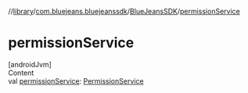 //[library](../../../index.md)/[com.bluejeans.bluejeanssdk](../index.md)/[BlueJeansSDK](index.md)/[permissionService](permission-service.md)



# permissionService  
[androidJvm]  
Content  
val [permissionService](permission-service.md): [PermissionService](../../com.bluejeans.bluejeanssdk.permission/-permission-service/index.md)  



